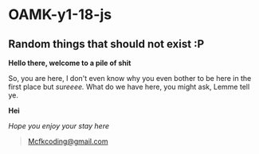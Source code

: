 # OAMK-y1-18-js

## Random things that should not exist :P

**Hello there, welcome to a pile of shit**



So, you are here, I don't even know why you even bother to be here in the first place but _sureeee._ What do we have here, you might ask, Lemme tell ye.

**Hei**

_Hope you enjoy your stay here_

>Mcfkcoding@gmail.com
